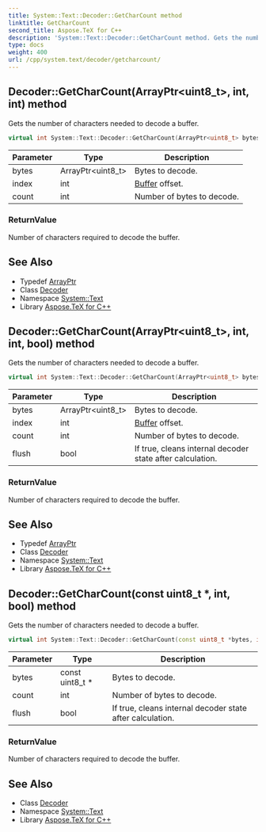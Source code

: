 ```yaml
---
title: System::Text::Decoder::GetCharCount method
linktitle: GetCharCount
second_title: Aspose.TeX for C++
description: 'System::Text::Decoder::GetCharCount method. Gets the number of characters needed to decode a buffer in C++.'
type: docs
weight: 400
url: /cpp/system.text/decoder/getcharcount/
---
```

## Decoder::GetCharCount(ArrayPtr\<uint8_t\>, int, int) method


Gets the number of characters needed to decode a buffer.

```cpp
virtual int System::Text::Decoder::GetCharCount(ArrayPtr<uint8_t> bytes, int index, int count)
```


| Parameter | Type | Description |
| --- | --- | --- |
| bytes | ArrayPtr\<uint8_t\> | Bytes to decode. |
| index | int | [Buffer](../../../system/buffer/) offset. |
| count | int | Number of bytes to decode. |

### ReturnValue

Number of characters required to decode the buffer.

## See Also

* Typedef [ArrayPtr](../../../system/arrayptr/)
* Class [Decoder](../)
* Namespace [System::Text](../../)
* Library [Aspose.TeX for C++](../../../)
## Decoder::GetCharCount(ArrayPtr\<uint8_t\>, int, int, bool) method


Gets the number of characters needed to decode a buffer.

```cpp
virtual int System::Text::Decoder::GetCharCount(ArrayPtr<uint8_t> bytes, int index, int count, bool flush)
```


| Parameter | Type | Description |
| --- | --- | --- |
| bytes | ArrayPtr\<uint8_t\> | Bytes to decode. |
| index | int | [Buffer](../../../system/buffer/) offset. |
| count | int | Number of bytes to decode. |
| flush | bool | If true, cleans internal decoder state after calculation. |

### ReturnValue

Number of characters required to decode the buffer.

## See Also

* Typedef [ArrayPtr](../../../system/arrayptr/)
* Class [Decoder](../)
* Namespace [System::Text](../../)
* Library [Aspose.TeX for C++](../../../)
## Decoder::GetCharCount(const uint8_t *, int, bool) method


Gets the number of characters needed to decode a buffer.

```cpp
virtual int System::Text::Decoder::GetCharCount(const uint8_t *bytes, int count, bool flush)
```


| Parameter | Type | Description |
| --- | --- | --- |
| bytes | const uint8_t * | Bytes to decode. |
| count | int | Number of bytes to decode. |
| flush | bool | If true, cleans internal decoder state after calculation. |

### ReturnValue

Number of characters required to decode the buffer.

## See Also

* Class [Decoder](../)
* Namespace [System::Text](../../)
* Library [Aspose.TeX for C++](../../../)
